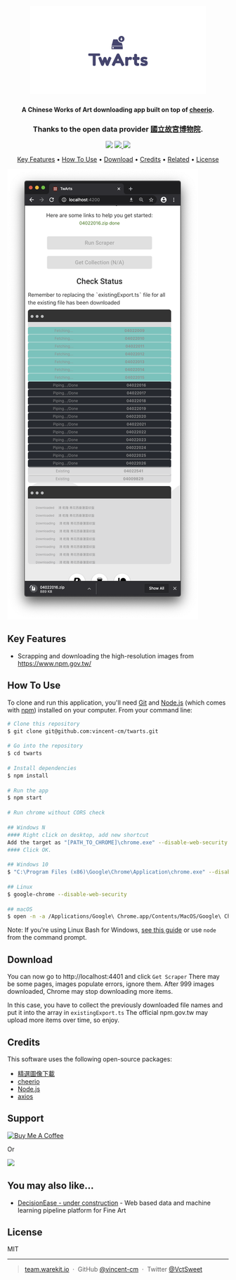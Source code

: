 <h1 align="center">
  <a href="https://www.npm.gov.tw/">
  <img src="./src/assets/image/logo.svg"></a>
</h1>

<h4 align="center">A Chinese Works of Art downloading app built on top of <a href="https://cheerio.js.org" target="_blank">cheerio</a>.</h4>
<h3 align="center">Thanks to the open data provider <a href="https://www.npm.gov.tw/" target="_blank"> 國立故宮博物院</a>.</h3>

<p align="center">
  <a href="https://gitter.im/vincent-cm/community"><img src="https://badges.gitter.im/vincent-cm.png"></a>
  <a href="https://saythanks.io/to/vincent.chen.meng@gmail.com">
      <img src="https://img.shields.io/badge/Say%20Thanks-!-1EAEDB.svg">
  </a>
  <a href="https://paypal.me/vctsweet?locale.x=en_GB">
    <img src="https://img.shields.io/badge/$-donate-ff69b4.svg?maxAge=2592000&amp;style=flat">
  </a>
</p>

<p align="center">
  <a href="#key-features">Key Features</a> •
  <a href="#how-to-use">How To Use</a> •
  <a href="#download">Download</a> •
  <a href="#credits">Credits</a> •
  <a href="#related">Related</a> •
  <a href="#license">License</a>
</p>

![screenshot](https://raw.githubusercontent.com/vincent-cm/twarts/master/src/assets/image/Screenshot.png)

## Key Features

- Scrapping and downloading the high-resolution images from https://www.npm.gov.tw/

## How To Use

To clone and run this application, you'll need [Git](https://git-scm.com) and [Node.js](https://nodejs.org/en/download/) (which comes with [npm](http://npmjs.com)) installed on your computer. From your command line:

```bash
# Clone this repository
$ git clone git@github.com:vincent-cm/twarts.git

# Go into the repository
$ cd twarts

# Install dependencies
$ npm install

# Run the app
$ npm start

# Run chrome without CORS check

## Windows N
#### Right click on desktop, add new shortcut
Add the target as "[PATH_TO_CHROME]\chrome.exe" --disable-web-security --disable-gpu --user-data-dir=~/chromeTemp
#### Click OK.

## Windows 10
$ "C:\Program Files (x86)\Google\Chrome\Application\chrome.exe" --disable-web-security --disable-gpu --user-data-dir=~/chromeTemp

## Linux
$ google-chrome --disable-web-security

## macOS
$ open -n -a /Applications/Google\ Chrome.app/Contents/MacOS/Google\ Chrome --args --user-data-dir="/tmp/chrome_dev_test" --disable-web-security

```

Note: If you're using Linux Bash for Windows, [see this guide](https://www.howtogeek.com/261575/how-to-run-graphical-linux-desktop-applications-from-windows-10s-bash-shell/) or use `node` from the command prompt.

## Download

You can now go to http://localhost:4401 and click `Get Scraper`
There may be some pages, images populate errors, ignore them.
After 999 images downloaded, Chrome may stop downloading more items.

In this case, you have to collect the previously downloaded file names and put it into the array in `existingExport.ts`
The official npm.gov.tw may upload more items over time, so enjoy.

## Credits

This software uses the following open-source packages:

- [精選圖像下載](https://theme.npm.edu.tw/opendata/)
- [cheerio](https://cheerio.js.org/)
- [Node.js](https://nodejs.org/)
- [axios](https://github.com/axios/axios)

## Support

<a href="https://www.buymeacoffee.com/vincent.cm" target="_blank"><img src="https://cdn.buymeacoffee.com/buttons/default-orange.png" alt="Buy Me A Coffee" style="height: 51px !important;width: 160px !important;" ></a>

<p>Or</p>

<a href="https://www.patreon.com/vincent_cm">
	<img src="https://c5.patreon.com/external/logo/become_a_patron_button@2x.png" width="160">
</a>

## You may also like...

- [DecisionEase - under construction](https://decisionea.se) - Web based data and machine learning pipeline platform for Fine Art

## License

MIT

---

> [team.warekit.io](http://team.warekit.io/) &nbsp;&middot;&nbsp;
> GitHub [@vincent-cm](https://github.com/vincent-cm) &nbsp;&middot;&nbsp;
> Twitter [@VctSweet](https://twitter.com/VctSweet)
